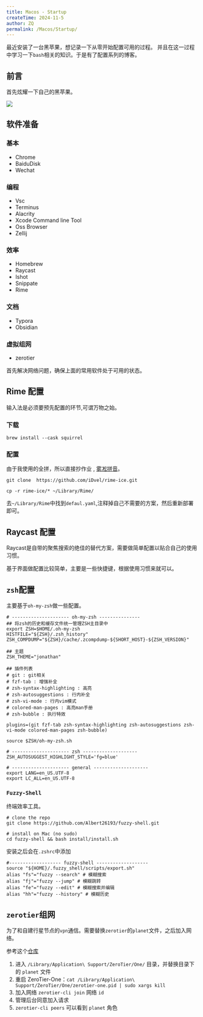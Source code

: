 ```yaml
---
title: Macos - Startup
createTime: 2024-11-5
author: ZQ
permalink: /Macos/Startup/
---
```


最近安装了一台黑苹果，想记录一下从零开始配置可用的过程。 并且在这一过程中学习一下`bash`相关的知识。于是有了配置系列的博客。

<!-- more -->

## 前言

首先炫耀一下自己的黑苹果。

![](https://alicloud-pic.oss-cn-shanghai.aliyuncs.com/BlogImg/Configuration/Startup/MacPro.png)

## 软件准备

### 基本

+ Chrome
+ BaiduDisk
+ Wechat

### 编程

+ Vsc
+ Terminus
+ Alacrity
+ Xcode Command line Tool
+ Oss Browser
+ Zellij

### 效率

+ Homebrew
+ Raycast
+ Ishot
+ Snippate
+ Rime

### 文档

+ Typora
+ Obsidian

### 虚拟组网

+ zerotier

首先解决网络问题，确保上面的常用软件处于可用的状态。

## Rime 配置

输入法是必须要预先配置的环节,可谓万物之始。

### 下载

```shell
brew install --cask squirrel
```

### 配置

由于我使用的全拼，所以直接抄作业 , [雾凇拼音](https://github.com/iDvel/rime-ice)。

```shell
git clone  https://github.com/iDvel/rime-ice.git
```

```shell
cp -r rime-ice/* ~/Library/Rime/
```

去`~/Library/Rime`中找到`defaul.yaml`,注释掉自己不需要的方案，然后重新部署即可。

## Raycast 配置

Raycast是自带的聚焦搜索的绝佳的替代方案，需要做简单配置以贴合自己的使用习惯。

基于界面做配置比较简单，主要是一些快捷键，根据使用习惯来就可以。

## `zsh`配置

主要基于`oh-my-zsh`做一些配置。

```shell
# --------------------- oh-my-zsh ---------------
## 将zsh的历史和缓存文件统一管理ZSH主目录中
export ZSH=$HOME/.oh-my-zsh
HISTFILE="${ZSH}/.zsh_history"
ZSH_COMPDUMP="${ZSH}/cache/.zcompdump-${SHORT_HOST}-${ZSH_VERSION}"

## 主题
ZSH_THEME="jonathan"

## 插件列表
# git : git相关
# fzf-tab : 增强补全
# zsh-syntax-highlighting : 高亮
# zsh-autosuggestions : 行内补全
# zsh-vi-mode : 行内vim模式
# colored-man-pages : 高亮man手册
# zsh-bubble : 执行特效

plugins=(git fzf-tab zsh-syntax-highlighting zsh-autosuggestions zsh-vi-mode colored-man-pages zsh-bubble)

source $ZSH/oh-my-zsh.sh

# --------------------- zsh --------------------
ZSH_AUTOSUGGEST_HIGHLIGHT_STYLE='fg=blue'

# --------------------- general --------------------
export LANG=en_US.UTF-8
export LC_ALL=en_US.UTF-8
```

### `Fuzzy-Shell`

终端效率工具。

```shell
# clone the repo
git clone https://github.com/Albert26193/fuzzy-shell.git
 
# install on Mac (no sudo)
cd fuzzy-shell && bash install/install.sh
```

安装之后会在`.zshrc`中添加

```shell
#------------------- fuzzy-shell -------------------
source "${HOME}/.fuzzy_shell/scripts/export.sh"
alias "fs"="fuzzy --search" # 模糊搜索
alias "fj"="fuzzy --jump" # 模糊跳转
alias "fe"="fuzzy --edit" # 模糊搜索并编辑
alias "hh"="fuzzy --history" # 模糊历史
```

## `zerotier`组网

为了和自建行星节点的`vpn`通信。需要替换`zerotier`的`planet`文件，之后加入网络。

参考这个[仓库](https://github.com/xubiaolin/docker-zerotier-planet)

1. 进入 `/Library/Application\ Support/ZeroTier/One/` 目录，并替换目录下的 `planet` 文件
2. 重启 ZeroTier-One：`cat /Library/Application\ Support/ZeroTier/One/zerotier-one.pid | sudo xargs kill`
3. 加入网络 `zerotier-cli join` 网络 `id`
4. 管理后台同意加入请求
5. `zerotier-cli peers` 可以看到 `planet` 角色










